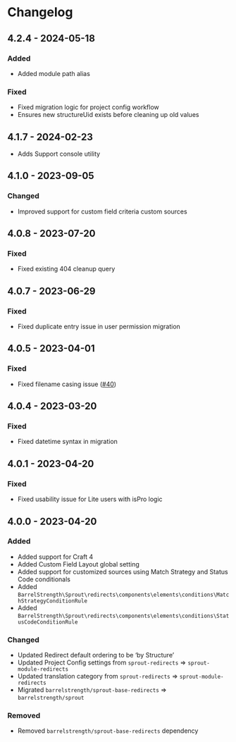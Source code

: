 # Changelog

## 4.2.4 - 2024-05-18

### Added

- Added module path alias

### Fixed

- Fixed migration logic for project config workflow
- Ensures new structureUid exists before cleaning up old values

## 4.1.7 - 2024-02-23

- Adds Support console utility

## 4.1.0 - 2023-09-05

### Changed

- Improved support for custom field criteria custom sources 

## 4.0.8 - 2023-07-20

### Fixed

- Fixed existing 404 cleanup query

## 4.0.7 - 2023-06-29

### Fixed

- Fixed duplicate entry issue in user permission migration

## 4.0.5 - 2023-04-01

### Fixed

- Fixed filename casing issue ([#40][#40redirects])

[#40redirects]: https://github.com/barrelstrength/sprout-redirects/issues/40

## 4.0.4 - 2023-03-20

### Fixed

- Fixed datetime syntax in migration

## 4.0.1 - 2023-04-20

### Fixed

- Fixed usability issue for Lite users with isPro logic

## 4.0.0 - 2023-04-20

### Added

- Added support for Craft 4
- Added Custom Field Layout global setting
- Added support for customized sources using Match Strategy and Status Code conditionals
- Added `BarrelStrength\Sprout\redirects\components\elements\conditions\MatchStrategyConditionRule`
- Added `BarrelStrength\Sprout\redirects\components\elements\conditions\StatusCodeConditionRule`

### Changed

- Updated Redirect default ordering to be ‘by Structure’
- Updated Project Config settings from `sprout-redirects` => `sprout-module-redirects`
- Updated translation category from `sprout-redirects` => `sprout-module-redirects`
- Migrated `barrelstrength/sprout-base-redirects` => `barrelstrength/sprout`

### Removed

- Removed `barrelstrength/sprout-base-redirects` dependency
